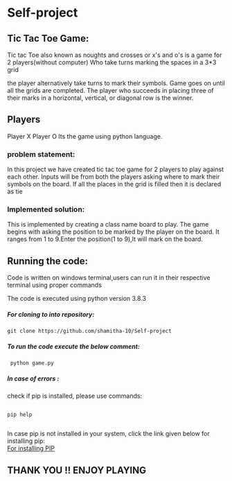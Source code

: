# Self-project
<h2> Tic Tac Toe Game:</h2>
<p>Tic tac Toe also known as noughts and crosses or x's and o's is a game for 2 players(without computer)
Who take turns marking the spaces in a 3*3 grid</p>

<p>the player alternatively take turns to mark their symbols.
Game goes on until all the grids are completed.
The player who succeeds in placing three of their marks in a horizontal, vertical, or diagonal row is the winner.</p>

<h2>Players</h2>
Player X
Player O
Its the game using python language.

<h3>problem statement:</h3>

<p>In this project we have created tic tac toe game for 2 players to play against each other.
Inputs will be from both the players asking where to mark their symbols on the board.
If all the places in the grid is filled then it is declared as tie</p>

<h3>Implemented solution:</h3>

<p>This is implemented by creating a class name board to play.
The game begins with asking the position to be marked by the player on the board.
It ranges from 1 to 9.Enter the position(1 to 9),It will mark on the board.</p>

<h2>Running the code:</h2>

<p>Code is written on windows terminal,users can run it in their respective terminal using proper commands</p>
The code is executed using python version 3.8.3

<h5>For cloning to into repository:</h5>

```
git clone https://github.com/shamitha-10/Self-project

```

<h5>To run the code execute the below comment:</h5>

```
 python game.py

```
<h5>In case of errors :</h5>

check if pip is installed, please use commands:

```

pip help


```

In case pip is not installed in your system, click the link given below for installing pip:</br>
<a href="">For installing PIP</a>


<p allign=center ><h2>THANK YOU !!
ENJOY PLAYING </h2><p>

